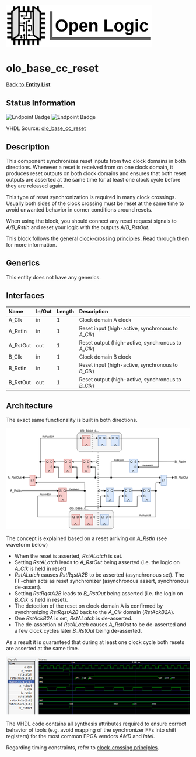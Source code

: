 <img src="../Logo.png" alt="Logo" width="400">

# olo_base_cc_reset

[Back to **Entity List**](../EntityList.md)

## Status Information

![Endpoint Badge](https://img.shields.io/endpoint?url=https://storage.googleapis.com/open-logic-badges/coverage/olo_base_cc_reset.json?cacheSeconds=0) ![Endpoint Badge](https://img.shields.io/endpoint?url=https://storage.googleapis.com/open-logic-badges/issues/olo_base_cc_reset.json?cacheSeconds=0)

VHDL Source: [olo_base_cc_reset](../../src/base/vhdl/olo_base_cc_reset.vhd)

## Description

This component synchronizes reset inputs from two clock domains in both directions. Whenever a reset is received from on one clock domain, it produces reset outputs on both clock domains and ensures that both reset outputs are asserted at the same time for at least one clock cycle before they are released again.

This type of reset synchronization is required in many clock crossings. Usually both sides of the clock crossing must be reset at the same time to avoid unwanted behavior in corner conditions around resets.

When using the block, you should connect any reset request signals to *A/B_RstIn* and reset your logic with the outputs *A/B_RstOut*.

This block follows the general [clock-crossing principles](clock_crossing_principles.md). Read through them for more information.

## Generics

This entity does not have any generics.

## Interfaces

| Name     | In/Out | Length | Description                                        |
| :------- | :----- | :----- | :------------------------------------------------- |
| A_Clk    | in     | 1      | Clock domain A clock                               |
| A_RstIn  | in     | 1      | Reset input (high-active, synchronous to *A_Clk*)  |
| A_RstOut | out    | 1      | Reset output (high-active, synchronous to *A_Clk*) |
| B_Clk    | in     | 1      | Clock domain B clock                               |
| B_RstIn  | in     | 1      | Reset input (high-active, synchronous to *B_Clk*)  |
| B_RstOut | out    | 1      | Reset output (high-active, synchronous to *B_Clk*) |

## Architecture

The exact same functionality is built in both directions.

![architecture](./clock_crossings/olo_base_cc_reset.svg)

The concept is explained based on a reset arriving on *A_RstIn* (see waveform below)

* When the reset is asserted, *RstALatch* is set.
* Setting *RstALatch* leads to *A_RstOut* being asserted (i.e. the logic on *A_Clk* is held in reset)
* *RstALatch* causes *RstRqstA2B* to be asserted (asynchronous set). The FF-chain acts as reset synchronizer (asynchronous assert, synchronous de-assert).
* Setting *RstRqstA2B* leads to *B_RstOut* being asserted (i.e. the logic on *B_Clk* is held in reset).
* The detection of the reset on clock-domain A is confirmed by synchronizing *RstRqstA2B* back to the *A_Clk* domain (*RstAckB2A*).
* One *RstAckB2A* is set, *RstALatch* is de-asserted.
* The de-assertion of *RstALatch* causes *A_RstOut* to be de-asserted and a few clock cycles later *B_RstOut* being de-asserted.

As a result it is guaranteed that during at least one clock cycle both resets are asserted at the same time. 

![wave](./clock_crossings/reset_cc_detail.png)

The VHDL code contains all synthesis attributes required to ensure correct behavior of tools (e.g. avoid mapping of the synchronizer FFs into shift registers) for the most common FPGA vendors *AMD* and *Intel*.

Regarding timing constraints, refer to [clock-crossing principles](clock_crossing_principles.md).





